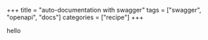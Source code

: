 +++
title = "auto-documentation with swagger"
tags = ["swagger", "openapi", "docs"]
categories = ["recipe"]
+++

hello
